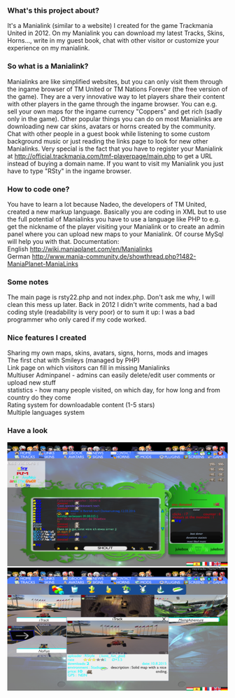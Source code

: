 ### What's this project about?
It's a Manialink (similar to a website) I created for the game Trackmania United in 2012. On my Manialink you can download my latest Tracks, Skins, Horns..., write in my guest book, chat with other visitor or customize your experience on my manialink.

### So what is a Manialink?
Manialinks are like simplified websites, but you can only visit them through the ingame browser of TM United or TM Nations Forever (the free version of the game). They are a very innovative way to let players share their content with other players in the game through the ingame browser. You can e.g. sell your own maps for the ingame currency "Coppers" and get rich (sadly only in the game).
Other popular things you can do on most Manialinks are downloading new car skins, avatars or horns created by the community. Chat with other people in a guest book while listening to some custom background music or just reading the links page to look for new other Manialinks.
Very special is the fact that you have to register your Manialink at http://official.trackmania.com/tmf-playerpage/main.php to get a URL instead of buying a domain name. If you want to visit my Manialink you just have to type "RSty" in the ingame browser.

### How to code one?
You have to learn a lot because Nadeo, the developers of TM United, created a new markup language. Basically you are coding in XML but to use the full potential of Manialinks you have to use a language like PHP to e.g. get the nickname of the player visiting your Manialink or to create an admin panel where you can upload new maps to your Manialink. Of course MySql will help you with that.
Documentation:  
English http://wiki.maniaplanet.com/en/Manialinks  
German http://www.mania-community.de/showthread.php?1482-ManiaPlanet-ManiaLinks

### Some notes
The main page is rsty22.php and not index.php. Don't ask me why, I will clean this mess up later.
Back in 2012 I didn't write comments, had a bad coding style (readability is very poor) or to sum it up: I was a bad programmer who only cared if my code worked.

### Nice features I created  
Sharing my own maps, skins, avatars, signs, horns, mods and images  
The first chat with Smileys (managed by PHP)  
Link page on which visitors can fill in missing Manialinks  
Multiuser Adminpanel - admins can easily delete/edit user comments or upload new stuff  
statistics - how many people visited, on which day, for how long and from country do they come  
Rating system for downloadable content (1-5 stars)  
Multiple languages system

### Have a look
![Start page](/github/img1.png?raw=true)
![Start page](/github/img2.png?raw=true)
